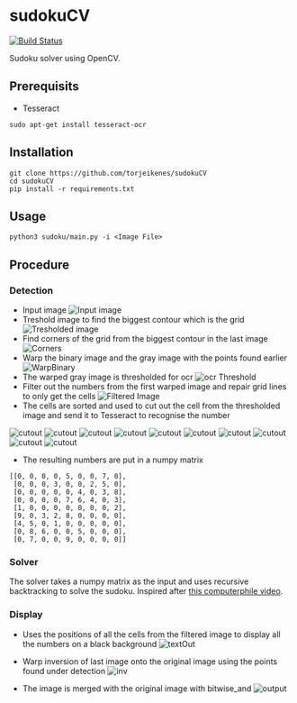 # sudokuCV

[![Build Status](https://travis-ci.org/torjeikenes/sudokuCV.svg?branch=master)](https://travis-ci.org/torjeikenes/sudokuCV)

Sudoku solver using OpenCV.

## Prerequisits

* Tesseract
```
sudo apt-get install tesseract-ocr
```

## Installation 

```
git clone https://github.com/torjeikenes/sudokuCV
cd sudokuCV
pip install -r requirements.txt
```

## Usage
```
python3 sudoku/main.py -i <Image File>
```


## Procedure 

### Detection

* Input image
![Input image](images/sudoku1.jpg)
* Treshold image to find the biggest contour which is the grid
![Tresholded image](images/binary1.png)
* Find corners of the grid from the biggest contour in the last image
![Corners](images/points.png) 
* Warp the binary image and the gray image with the points found earlier
![WarpBinary](images/binaryWarp.png)
* The warped gray image is thresholded for ocr
![ocr Threshold](images/cleanWarp.png)
* Filter out the numbers from the first warped image and repair grid lines to only get the cells
![Filtered Image](images/cellMask.png)
* The cells are sorted and used to cut out the cell from the thresholded image and send it to Tesseract to recognise the number

![cutout](images/numbers/1.png)
![cutout](images/numbers/2.png)
![cutout](images/numbers/3.png)
![cutout](images/numbers/4.png)
![cutout](images/numbers/5.png)
![cutout](images/numbers/6.png)
![cutout](images/numbers/7.png)
![cutout](images/numbers/8.png)
![cutout](images/numbers/9.png)
![cutout](images/numbers/0.png)

* The resulting numbers are put in a numpy matrix
```
[[0, 0, 0, 0, 5, 0, 0, 7, 0],
 [0, 0, 0, 3, 0, 0, 2, 5, 0],
 [0, 0, 0, 0, 0, 4, 0, 3, 8],
 [0, 0, 0, 0, 7, 6, 4, 0, 3],
 [1, 0, 0, 0, 0, 0, 0, 0, 2],
 [9, 0, 3, 2, 8, 0, 0, 0, 0],
 [4, 5, 0, 1, 0, 0, 0, 0, 0],
 [0, 8, 6, 0, 0, 5, 0, 0, 0],
 [0, 7, 0, 0, 9, 0, 0, 0, 0]]
```

### Solver

The solver takes a numpy matrix as the input and uses recursive backtracking to solve the sudoku. Inspired after [this computerphile video](https://www.youtube.com/watch?v=G_UYXzGuqvM).

### Display

* Uses the positions of all the cells from the filtered image to display all the numbers on a black background
![textOut](images/textOut.png)

* Warp inversion of last image onto the original image using the points found under detection
![inv](images/inv.png)

* The image is merged with the original image with bitwise_and
![output](images/output.png)


